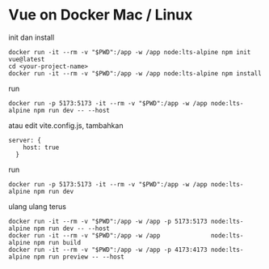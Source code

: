 # Vue on Docker Mac / Linux

init dan install
```
docker run -it --rm -v "$PWD":/app -w /app node:lts-alpine npm init vue@latest
cd <your-project-name>
docker run -it --rm -v "$PWD":/app -w /app node:lts-alpine npm install
```
run
```
docker run -p 5173:5173 -it --rm -v "$PWD":/app -w /app node:lts-alpine npm run dev -- --host
```
atau edit vite.config.js, tambahkan
```
server: {
    host: true
  }
```
run
```
docker run -p 5173:5173 -it --rm -v "$PWD":/app -w /app node:lts-alpine npm run dev
```

ulang ulang terus
```
docker run -it --rm -v "$PWD":/app -w /app -p 5173:5173 node:lts-alpine npm run dev -- --host
docker run -it --rm -v "$PWD":/app -w /app              node:lts-alpine npm run build
docker run -it --rm -v "$PWD":/app -w /app -p 4173:4173 node:lts-alpine npm run preview -- --host
```
